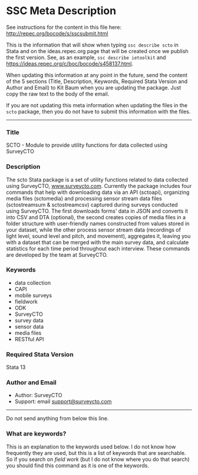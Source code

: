 # SSC Meta Description
See instructions for the content in this file here: http://repec.org/bocode/s/sscsubmit.html

This is the information that will show when typing `ssc describe scto` in Stata and on the ideas.repec.org page that will be created once we publish the first version. See, as an example, `ssc describe ietoolkit` and https://ideas.repec.org/c/boc/bocode/s458137.html.

When updating this information at any point in the future, send the content of the 5 sections (Title, Description, Keywords, Required Stata Version and Author and Email) to Kit Baum when you are updating the package. Just copy the raw text to the body of the email.

If you are not updating this meta information when updating the files in the `scto` package, then you do not have to submit this information with the files.

***

### Title
SCTO - Module to provide utility functions for data collected using SurveyCTO

### Description
The scto Stata package is a set of utility functions related to data collected using SurveyCTO, www.surveycto.com. Currently the package includes four commands that help with downloading data via an API (sctoapi), organizing media files (sctomedia) and processing sensor stream data files (sctostreamsum & sctostreamcsv) captured during surveys conducted using SurveyCTO. The first downloads forms' data in JSON and converts it into CSV and DTA (optional), the second creates copies of media files in a folder structure with user-friendly names constructed from values stored in your dataset, while the other process sensor stream data (recordings of light level, sound level and pitch, and movement), aggregates it, leaving you with a dataset that can be merged with the main survey data, and calculate statistics for each time period throughout each interview. These commands are developed by the team at SurveyCTO.

### Keywords
* data collection
* CAPI
* mobile surveys
* fieldwork
* ODK
* SurveyCTO
* survey data
* sensor data
* media files
* RESTful API

### Required Stata Version      
Stata 13

### Author and Email
* Author: SurveyCTO
* Support: email support@surveycto.com

***
Do not send anything from below this line.

### What are keywords?
This is an explanation to the keywords used below. I do not know how frequently they are used, but this is a list of keywords that are searchable. So if you search on _field work_ (but I do not know where you do that search) you should find this command as it is one of the keywords.
